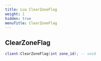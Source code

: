 ```yaml
---
title: Lua ClearZoneFlag
weight: 1
hidden: true
menuTitle: ClearZoneFlag
---
```

## ClearZoneFlag
```lua
client:ClearZoneFlag(int zone_id); -- void
```